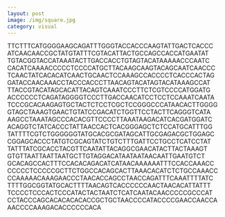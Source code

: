 ```yaml
---
layout: post
image: /img/square.jpg
category: visual
---
```



TTCTTTCATGGGGAAGCAGATTTGGGTACCACCCAAGTATTGACTCACCC
ATCAACAACCGCTATGTATTTCGTACATTACTGCCAGCCACCATGAATAT
TGTACGGTACCATAAATACTTGACCACCTGTAGTACATAAAAACCCAATC
CACATCAAAACCCCCTCCCCATGCTTACAAGCAAGTACAGCAATCAACCC
TCAACTATCACACATCAACTGCAACTCCAAAGCCACCCCTCACCCACTAG
GATACCAACAAACCTACCCACCCTTAACAGTACATAGTACATAAAGCCAT
TTACCGTACATAGCACATTACAGTCAAATCCCTTCTCGTCCCCATGGATG
ACCCCCCTCAGATAGGGGTCCCTTGACCAACATCCTCCTCCAAATCAATA
TCCCGCACAAGAGTGCTACTCTCCTCGCTCCGGGCCCATAACACTTGGGG
GTAGCTAAAGTGAACTGTATCCGACATCTGGTTCCTACTTCAGGGTCATA
AAGCCTAAATAGCCCACACGTTCCCCTTAAATAAGACATCACGATGGATC
ACAGGTCTATCACCCTATTAACCACTCACGGGAGCTCTCCATGCATTTGG
TATTTTCGTCTGGGGGGTATGCACGCGATAGCATTGCGAGACGCTGGAGC
CGGAGCACCCTATGTCGCAGTATCTGTCTTTGATTCCTGCCTCATCCTAT
TATTTATCGCACCTACGTTCAATATTACAGGCGAACATACTTACTAAAGT
GTGTTAATTAATTAATGCTTGTAGGACATAATAATAACAATTGAATGTCT
GCACAGCCACTTTCCACACAGACATCATAACAAAAAATTTCCACCAAACC
CCCCCTCCCCCGCTTCTGGCCACAGCACTTAAACACATCTCTGCCAAACC
CCAAAAACAAAGAACCCTAACACCAGCCTAACCAGATTTCAAATTTTATC
TTTTGGCGGTATGCACTTTTAACAGTCACCCCCCAACTAACACATTATTT
TCCCCTCCCACTCCCATACTACTAATCTCATCAATACAACCCCCGCCCAT
CCTACCCAGCACACACACACCGCTGCTAACCCCATACCCCGAACCAACCA
AACCCCAAAGACACCCCCCACA

